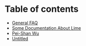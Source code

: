 # Table of contents

* [General FAQ](README.md)
* [Some Documentation About Lime](some-documentation-about-lime.md)
* [Pei-Shan Wu](pei-shan-wu.md)
* [Untitled](untitled.md)

